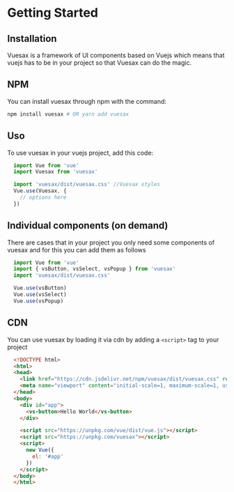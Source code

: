 # Getting Started

<card>

  ## Installation

  Vuesax is a framework of UI components based on Vuejs which means that vuejs has to be in your project so that Vuesax can do the magic.

</card>

<card>

  ## NPM

  You can install vuesax through npm with the command:

  ```bash
  npm install vuesax # OR yarn add vuesax
  ```

</card>

<card>

  ## Uso

  To use vuesax in your vuejs project, add this code:

  ```js
    import Vue from 'vue'
    import Vuesax from 'vuesax'

    import 'vuesax/dist/vuesax.css' //Vuesax styles
    Vue.use(Vuesax, {
      // options here
    })
  ```

</card>

<card>

  ## Individual components (on demand)

  There are cases that in your project you only need some components of vuesax and for this you can add them as follows

  ```js
    import Vue from 'vue'
    import { vsButton, vsSelect, vsPopup } from 'vuesax'
    import 'vuesax/dist/vuesax.css'

    Vue.use(vsButton)
    Vue.use(vsSelect)
    Vue.use(vsPopup)
  ```

</card>

<card>

  ## CDN

  You can use vuesax by loading it via cdn by adding a `<script>` tag to your project

  ```html
    <!DOCTYPE html>
    <html>
    <head>
      <link href="https://cdn.jsdelivr.net/npm/vuesax/dist/vuesax.css" rel="stylesheet">
      <meta name="viewport" content="initial-scale=1, maximum-scale=1, user-scalable=no">
    </head>
    <body>
      <div id="app">
        <vs-button>Hello World</vs-button>
      </div>

      <script src="https://unpkg.com/vue/dist/vue.js"></script>
      <script src="https://unpkg.com/vuesax"></script>
      <script>
        new Vue({
          el: '#app'
        })
      </script>
    </body>
    </html>
  ```

</card>


<!-- ### New applications Vue CLI

### Vue UI Install

### Existing applications -->
